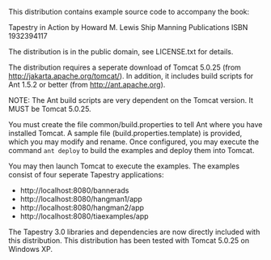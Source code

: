 This distribution contains example source code to accompany the book:

  Tapestry in Action
  by Howard M. Lewis Ship
  Manning Publications
  ISBN 1932394117
  
The distribution is in the public domain, see LICENSE.txt for details.

The distribution requires a seperate download of Tomcat 5.0.25 (from http://jakarta.apache.org/tomcat/). In addition, it includes build
scripts for Ant 1.5.2 or better (from http://ant.apache.org).

NOTE: The Ant build scripts are very dependent on the Tomcat version. It MUST be Tomcat 5.0.25.

You must create the file common/build.properties to tell Ant where you have installed Tomcat. A sample file (build.properties.template)
is provided, which you may modify and rename. Once configured, you may execute the command `ant deploy` to build the examples
and deploy them into Tomcat. 

You may then launch Tomcat to execute the examples. The examples consist of four seperate Tapestry applications:

* http://localhost:8080/bannerads
* http://localhost:8080/hangman1/app
* http://localhost:8080/hangman2/app
* http://localhost:8080/tiaexamples/app


The Tapestry 3.0 libraries and dependencies are now directly included with this distribution. This distribution has been tested with Tomcat 5.0.25 on Windows XP.


